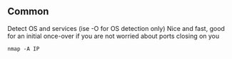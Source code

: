 ## Common 

Detect OS and services (ise -O for OS detection only)
Nice and fast, good for an initial once-over if you are not worried about ports closing on you
```
nmap -A IP
```


